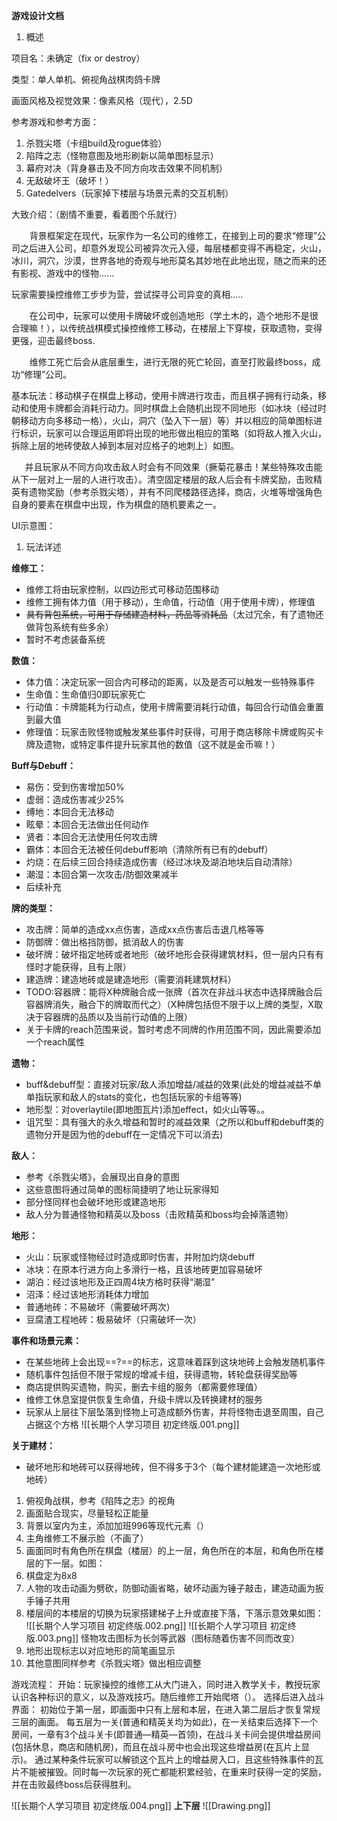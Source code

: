  **游戏设计文档**

1. 概述

项目名：未确定（fix or destroy）

类型：单人单机、俯视角战棋肉鸽卡牌

画面风格及视觉效果：像素风格（现代），2.5D

参考游戏和参考方面：

1. 杀戮尖塔（卡组build及rogue体验）
1. 陷阵之志（怪物意图及地形刷新以简单图标显示）
1. 幕府对决（背身暴击及不同方向攻击效果不同机制）
1. 无敌破坏王（破坏！）
1. Gatedelvers（玩家掉下楼层与场景元素的交互机制）

大致介绍：（剧情不重要，看着图个乐就行）

`    `背景框架定在现代，玩家作为一名公司的维修工，在接到上司的要求“修理”公司之后进入公司，却意外发现公司被异次元入侵，每层楼都变得不再稳定，火山，冰川，洞穴，沙漠，世界各地的奇观与地形莫名其妙地在此地出现，随之而来的还有影视、游戏中的怪物......

玩家需要操控维修工步步为营，尝试探寻公司异变的真相.....

`    `在公司中，玩家可以使用卡牌破坏或创造地形（学土木的，造个地形不是很合理嘛！），以传统战棋模式操控维修工移动，在楼层上下穿梭，获取遗物，变得更强，迎击最终boss.

`    `维修工死亡后会从底层重生，进行无限的死亡轮回，直至打败最终boss，成功“修理”公司。

基本玩法：移动棋子在棋盘上移动，使用卡牌进行攻击，而且棋子拥有行动条，移动和使用卡牌都会消耗行动力。同时棋盘上会随机出现不同地形（如冰块（经过时朝移动方向多移动一格），火山，洞穴（坠入下一层）等）并以相应的简单图标进行标识，玩家可以合理运用即将出现的地形做出相应的策略（如将敌人推入火山，拆除上层的地砖使敌人掉到本层对应格子的地刺上）如图。 

`	`并且玩家从不同方向攻击敌人时会有不同效果（撅菊花暴击！某些特殊攻击能从下一层对上一层的人进行攻击）。清空固定楼层的敌人后会有卡牌奖励，击败精英有遗物奖励（参考杀戮尖塔），并有不同爬楼路径选择，商店，火堆等增强角色自身的要素在棋盘中出现，作为棋盘的随机要素之一。

UI示意图：

1. 玩法详述

**维修工：**

- 维修工将由玩家控制，以四边形式可移动范围移动
- 维修工拥有体力值（用于移动），生命值，行动值（用于使用卡牌），修理值
- ~~具有背包系统，可用于存储建造材料，药品等消耗品~~（太过冗余，有了遗物还做背包系统有些多余）
- 暂时不考虑装备系统

**数值：**

- 体力值：决定玩家一回合内可移动的距离，以及是否可以触发一些特殊事件
- 生命值：生命值归0即玩家死亡
- 行动值：卡牌能耗为行动点，使用卡牌需要消耗行动值，每回合行动值会重置到最大值
- 修理值：玩家击败怪物或触发某些事件时获得，可用于商店移除卡牌或购买卡牌及遗物，或特定事件提升玩家其他的数值（这不就是金币嘛！）

**Buff与Debuff：**

- 易伤：受到伤害增加50%
- 虚弱：造成伤害减少25%
- 缚地：本回合无法移动
- 眩晕：本回合无法做出任何动作
- 贤者：本回合无法使用任何攻击牌
- 霸体：本回合无法被任何debuff影响（清除所有已有的debuff）
- 灼烧：在后续三回合持续造成伤害（经过冰块及湖泊地块后自动清除）
- 潮湿：本回合第一次攻击/防御效果减半
- 后续补充

**牌的类型：**

- 攻击牌：简单的造成xx点伤害，造成xx点伤害后击退几格等等
- 防御牌：做出格挡防御，抵消敌人的伤害
- 破坏牌：破坏指定地砖或者地形（破坏地形会获得建筑材料，但一层内只有有怪时才能获得，且有上限）
- 建造牌：建造地砖或是建造地形（需要消耗建筑材料）
- TODO:容器牌：能将X种牌融合成一张牌（首次在非战斗状态中选择牌融合后容器牌消失，融合下的牌取而代之）（X种牌包括但不限于以上牌的类型，X取决于容器牌的品质以及当前行动值的上限）
- 关于卡牌的reach范围来说，暂时考虑不同牌的作用范围不同，因此需要添加一个reach属性

**遗物：**
- buff&debuff型：直接对玩家/敌人添加增益/减益的效果(此处的增益减益不单单指玩家和敌人的stats的变化，也包括玩家的卡组等等)
- 地形型：对overlaytile(即地图瓦片)添加effect，如火山等等。。
- 诅咒型：具有强大的永久增益和暂时的减益效果（之所以和buff和debuff类的遗物分开是因为他的debuff在一定情况下可以消去)


**敌人：**

- 参考《杀戮尖塔》，会展现出自身的意图
- 这些意图将通过简单的图标简捷明了地让玩家得知
- 部分怪同样也会破坏地形或建造地形
- 敌人分为普通怪物和精英以及boss（击败精英和boss均会掉落遗物）

**地形：**

- 火山：玩家或怪物经过时造成即时伤害，并附加灼烧debuff 
- 冰块：在原本行进方向上多滑行一格，且该地砖更加容易破坏
- 湖泊：经过该地形及正四周4块方格时获得“潮湿”
- 沼泽：经过该地形消耗体力增加
- 普通地砖：不易破坏（需要破坏两次）
- 豆腐渣工程地砖：极易破坏（只需破坏一次）

**事件和场景元素：**

- 在某些地砖上会出现==?==的标志，这意味着踩到这块地砖上会触发随机事件
- 随机事件包括但不限于常规的增减卡组，获得遗物，转轮盘获得奖励等
- 商店提供购买遗物，购买，删去卡组的服务（都需要修理值）
- 维修工休息室提供恢复生命值，升级卡牌以及转换建材的服务
- 玩家从上层往下层坠落到怪物上可造成额外伤害，并将怪物击退至周围，自己占据这个方格
![[长期个人学习项目  初定终版.001.png]]


**关于建材：**

- 破坏地形和地砖可以获得地砖，但不得多于3个（每个建材能建造一次地形或地砖）

1) 俯视角战棋，参考《陷阵之志》的视角
1) 画面贴合现实，尽量轻松正能量
1) 背景以室内为主，添加加班996等现代元素（）
1) 主角维修工不展示脸（不画了）
1) 画面同时有角色所在棋盘（楼层）的上一层，角色所在的本层，和角色所在楼层的下一层。如图：
1) 棋盘定为8x8
1) 人物的攻击动画为劈砍，防御动画省略，破坏动画为锤子敲击，建造动画为扳手锤子共用
1) 楼层间的本楼层的切换为玩家搭建梯子上升或直接下落，下落示意效果如图：
![[长期个人学习项目  初定终版.002.png]]
![[长期个人学习项目  初定终版.003.png]]
怪物攻击图标为长剑等武器（图标随着伤害不同而改变）
1) 地形出现标志以对应地形的简笔画显示
1) 其他意图同样参考《杀戮尖塔》做出相应调整


游戏流程：
开始：玩家操控的维修工从大门进入，同时进入教学关卡，教授玩家认识各种标识的意义，以及游戏技巧。随后维修工开始爬塔（）。
选择后进入战斗界面：
初始位于第一层，即画面中只有上层和本层，在进入第二层后才恢复常规三层的画面。
每五层为一关(普通和精英关均为如此)，在一关结束后选择下一个房间，一章有3个战斗关卡(即普通—精英—首领)，在战斗关卡间会提供增益房间(包括休息，商店和随机房)，而且在战斗房中也会出现这些增益房(在瓦片上显示)。
通过某种条件玩家可以解锁这个瓦片上的增益房入口，且这些特殊事件的瓦片不能被摧毁。同时每一次玩家的死亡都能积累经验，在重来时获得一定的奖励，并在击败最终boss后获得胜利。

![[长期个人学习项目  初定终版.004.png]]
				**上下层**
![[Drawing.png]]


